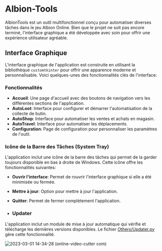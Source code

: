 # Albion-Tools

AlbionTools est un outil multifonctionnel conçu pour automatiser diverses tâches dans le jeu Albion Online. Bien que le projet ne soit pas encore terminé, l'interface graphique a été développée avec soin pour offrir une expérience utilisateur agréable.

## Interface Graphique

L'interface graphique de l'application est construite en utilisant la bibliothèque `customtkinter` pour offrir une apparence moderne et personnalisable. Voici quelques-unes des fonctionnalités clés de l'interface:

### Fonctionnalités

- **Accueil**: Une page d'accueil avec des boutons de navigation vers les différentes sections de l'application.
- **AutoLoot**: Interface pour configurer et démarrer l'automatisation de la collecte de butin.
- **AutoShop**: Interface pour automatiser les ventes et achats en magasin.
- **AutoTravel**: Interface pour automatiser les déplacements.
- **Configuration**: Page de configuration pour personnaliser les paramètres de l'outil.

### Icône de la Barre des Tâches (System Tray)

L'application inclut une icône de la barre des tâches qui permet de la garder toujours disponible en bas à droite de Windows. Cette icône offre les fonctionnalités suivantes:

- **Ouvrir l'interface**: Permet de rouvrir l'interface graphique si elle a été minimisée ou fermée.
- **Mettre à jour**: Option pour mettre à jour l'application.
- **Quitter**: Permet de fermer complètement l'application.

- ### Updater

L'application inclut un module de mise à jour automatique qui vérifie et télécharge les dernières versions disponibles. Le fichier [Others/Updater.py](Others/Updater.py) gère cette fonctionnalité.

![2023-03-01 14-34-28 (online-video-cutter com)](https://user-images.githubusercontent.com/75644109/222155413-c191571f-98a8-4d7b-8a84-99dadbd71cd0.gif)
